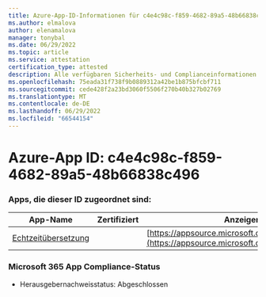 ```yaml
---
title: Azure-App-ID-Informationen für c4e4c98c-f859-4682-89a5-48b66838c496
ms.author: elmalova
author: elenamalova
manager: tonybal
ms.date: 06/29/2022
ms.topic: article
ms.service: attestation
certification_type: attested
description: Alle verfügbaren Sicherheits- und Complianceinformationen für c4e4c98c-f859-4682-89a5-48b66838c496.
ms.openlocfilehash: 75eada31f738f9b0889312a42be1b875bfcbf711
ms.sourcegitcommit: cede428f2a23bd3060f5506f270b40b327b02769
ms.translationtype: MT
ms.contentlocale: de-DE
ms.lasthandoff: 06/29/2022
ms.locfileid: "66544154"
---
```

# <a name="azure-app-id-c4e4c98c-f859-4682-89a5-48b66838c496"></a>Azure-App ID: c4e4c98c-f859-4682-89a5-48b66838c496


### <a name="apps-associated-with-this-id"></a>Apps, die dieser ID zugeordnet sind:
| **App-Name** | **Zertifiziert** | **Anzeigen in AppSource** |
|--------------|---------------|-----------------------|
| [Echtzeitübersetzung](../forward/WA200002171.md) |  | [https://appsource.microsoft.com/product/office/WA200002171](https://appsource.microsoft.com/product/office/WA200002171) |

### <a name="microsoft-365-app-compliance-status"></a>Microsoft 365 App Compliance-Status
- Herausgebernachweisstatus: Abgeschlossen
